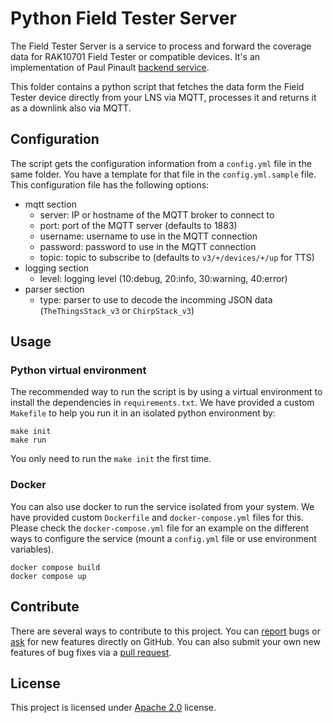 Python Field Tester Server
==========================

The Field Tester Server is a service to process and forward the coverage data for RAK10701 Field Tester or compatible devices. It's an implementation of Paul Pinault [backend service](https://github.com/disk91/WioLoRaWANFieldTester/blob/master/doc/DEVELOPMENT.md).

This folder contains a python script that fetches the data form the Field Tester device directly from your LNS via MQTT, processes it and returns it as a downlink also via MQTT.

## Configuration

The script gets the configuration information from a `config.yml` file in the same folder. You have a template for that file in the `config.yml.sample` file. This configuration file has the following options:

* mqtt section
    * server: IP or hostname of the MQTT broker to connect to
    * port: port of the MQTT server (defaults to 1883)
    * username: username to use in the MQTT connection
    * password: password to use in the MQTT connection
    * topic: topic to subscribe to (defaults to `v3/+/devices/+/up` for TTS) 
* logging section
    * level: logging level (10:debug, 20:info, 30:warning, 40:error)
* parser section
    * type: parser to use to decode the incomming JSON data (`TheThingsStack_v3` or `ChirpStack_v3`)

## Usage

### Python virtual environment 

The recommended way to run the script is by using a virtual environment to install the dependencies in `requirements.txt`. We have provided a custom `Makefile` to help you run it in an isolated python environment by:

```
make init
make run
```

You only need to run the `make init` the first time.

### Docker

You can also use docker to run the service isolated from your system. We have provided custom `Dockerfile` and `docker-compose.yml` files for this. Please check the `docker-compose.yml` file for an example on the different ways to configure the service (mount a `config.yml` file or use environment variables).

```
docker compose build
docker compose up
```

## Contribute

There are several ways to contribute to this project. You can [report](http://github.com/rakwireless/field-tester-server/issues) bugs or [ask](http://github.com/rakwireless/field-tester-server/issues) for new features directly on GitHub.
You can also submit your own new features of bug fixes via a [pull request](http://github.com/rakwireless/field-tester-server/pr).

## License

This project is licensed under [Apache 2.0](http://www.apache.org/licenses/LICENSE-2.0) license.

